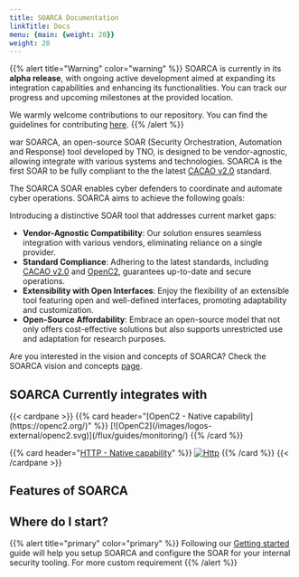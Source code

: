 ```yaml
---
title: SOARCA Documentation
linkTitle: Docs
menu: {main: {weight: 20}}
weight: 20
---
```



{{% alert title="Warning" color="warning" %}}
SOARCA is currently in its **alpha release**, with ongoing active development aimed at expanding its integration capabilities and enhancing its functionalities. You can track our progress and upcoming milestones at the provided location.

We warmly welcome contributions to our repository. You can find the guidelines for contributing [here](/docs/contribution-guidelines).
{{% /alert %}}

war
SOARCA, an open-source SOAR (Security Orchestration, Automation and Response) tool developed by TNO, is designed to be vendor-agnostic, allowing integrate with various systems and technologies. SOARCA is the first SOAR to be fully compliant to the the latest [CACAO v2.0](https://docs.oasis-open.org/cacao/security-playbooks/v2.0/security-playbooks-v2.0.html) standard. 

The SOARCA SOAR enables cyber defenders to coordinate and automate cyber operations. SOARCA aims to achieve the following goals:

Introducing a distinctive SOAR tool that addresses current market gaps:

- **Vendor-Agnostic Compatibility**: Our solution ensures seamless integration with various vendors, eliminating reliance on a single provider.
- **Standard Compliance**: Adhering to the latest standards, including [CACAO v2.0](https://docs.oasis-open.org/cacao/security-playbooks/v2.0/security-playbooks-v2.0.html) and [OpenC2](https://openc2.org/), guarantees up-to-date and secure operations.
- **Extensibility with Open Interfaces**: Enjoy the flexibility of an extensible tool featuring open and well-defined interfaces, promoting adaptability and customization.
- **Open-Source Affordability**: Embrace an open-source model that not only offers cost-effective solutions but also supports unrestricted use and adaptation for research purposes.


Are you interested in the vision and concepts of SOARCA? Check the SOARCA vision and concepts [page](/docs/concepts/).


## SOARCA Currently integrates with

<div class="works-well-with">
{{< cardpane >}}
{{% card header="[OpenC2 - Native capability](https://openc2.org/)" %}}
[![OpenC2](/images/logos-external/openc2.svg)](/flux/guides/monitoring/)
{{% /card %}}

{{% card header="[HTTP - Native capability](https://openc2.org/)" %}}
[![Http](/images/logos-external/http.svg)](/flux/guides/monitoring/)
{{% /card %}}
{{< /cardpane >}}
</div>


## Features of SOARCA



## Where do I start?

{{% alert title="primary" color="primary" %}}
Following our [Getting started](/docs/getting-started/) guide will help you setup SOARCA and configure the SOAR for your internal security tooling. For more custom requirement 
{{% /alert %}}
